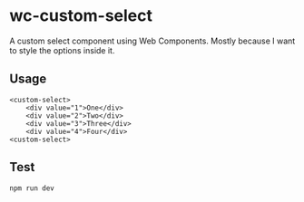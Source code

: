 # wc-custom-select
A custom select component using Web Components. Mostly because I want to style the options inside it.

## Usage 
```
<custom-select>
    <div value="1">One</div>
    <div value="2">Two</div>
    <div value="3">Three</div>
    <div value="4">Four</div>
<custom-select>
```

## Test
```
npm run dev
```
